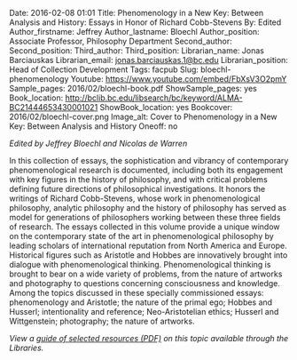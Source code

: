 Date: 2016-02-08 01:01
Title: Phenomenology in a New Key: Between Analysis and History:  Essays in Honor of Richard Cobb-Stevens
By: Edited
Author_firstname: Jeffrey
Author_lastname: Bloechl
Author_position: Associate Professor, Philosophy Department 
Second_author:
Second_position:
Third_author:
Third_position:
Librarian_name: Jonas Barciauskas
Librarian_email: jonas.barciauskas.1@bc.edu
Librarian_position: Head of Collection Development
Tags: facpub
Slug: bloechl-phenomenology
Youtube: https://www.youtube.com/embed/FbXsV3O2pmY
Sample_pages: 2016/02/bloechl-book.pdf
ShowSample_pages: yes
Book_location: http://bclib.bc.edu/libsearch/bc/keyword/ALMA-BC21444653430001021
ShowBook_location: yes
Bookcover: 2016/02/bloechl-cover.png
Image_alt: Cover to Phenomenology in a New Key: Between Analysis and History
Oneoff: no

<em>Edited by Jeffrey Bloechl and Nicolas de Warren</em>

In this collection of essays, the sophistication and vibrancy of contemporary phenomenological research is documented, including both its engagement with key figures in the history of philosophy, and with critical problems defining future directions of philosophical investigations. It honors the writings of Richard Cobb-Stevens, whose work in phenomenological philosophy, analytic philosophy and the history of philosophy has served as model for generations of philosophers working between these three fields of research. The essays collected in this volume provide a unique window on the contemporary state of the art in phenomenological philosophy by leading scholars of international reputation from North America and Europe.  Historical figures such as Aristotle and Hobbes are innovatively brought into dialogue with phenomenological thinking. Phenomenological thinking is brought to bear on a wide variety of problems, from the nature of artworks and photography to questions concerning consciousness and knowledge. Among the topics discussed in these specially commissioned essays:  phenomenology and Aristotle; the nature of the primal ego; Hobbes and Husserl; intentionality and reference; Neo-Aristotelian ethics; Husserl and Wittgenstein; photography; the nature of artworks.

<em>View a <a href="http://library.bc.edu/theme/img/facpub/2016/02/bloechl-guide.pdf">guide of selected resources (PDF)</a> on this topic available through the Libraries. </em>